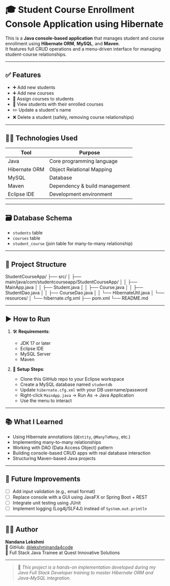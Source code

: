 # 🎓 Student Course Enrollment Console Application using Hibernate

This is a **Java console-based application** that manages student and course enrollment using **Hibernate ORM**, **MySQL**, and **Maven**.  
It features full CRUD operations and a menu-driven interface for managing student-course relationships.

---

## ✅ Features

- ➕ Add new students
- ➕ Add new courses
- 🔁 Assign courses to students
- 👀 View students with their enrolled courses
- ✏️ Update a student's name
- ❌ Delete a student (safely, removing course relationships)

---

## 🧑‍💻 Technologies Used

| Tool           | Purpose                            |
|----------------|------------------------------------|
| Java           | Core programming language          |
| Hibernate ORM  | Object Relational Mapping          |
| MySQL          | Database                           |
| Maven          | Dependency & build management      |
| Eclipse IDE    | Development environment            |

---

## 🗃️ Database Schema

- `students` table  
- `courses` table  
- `student_course` (join table for many-to-many relationship)

---

## 📁 Project Structure
StudentCourseApp/
├── src/
│ ├── main/java/com/studentcourseapp/StudentCourseApp/
│ │ ├── MainApp.java
│ │ ├── Student.java
│ │ ├── Course.java
│ │ ├── StudentDao.java
│ │ ├── CourseDao.java
│ │ └── HibernateUtil.java
│ └── resources/
│ └── hibernate.cfg.xml
├── pom.xml
└── README.md


---

## ▶️ How to Run

1. 🛠️ **Requirements**:
   - JDK 17 or later
   - Eclipse IDE
   - MySQL Server
   - Maven

2. 🧰 **Setup Steps**:
   - Clone this GitHub repo to your Eclipse workspace
   - Create a MySQL database named `studentdb`
   - Update `hibernate.cfg.xml` with your DB username/password
   - Right-click `MainApp.java` → Run As → Java Application
   - Use the menu to interact

---

## 📚 What I Learned

- Using Hibernate annotations (`@Entity`, `@ManyToMany`, etc.)
- Implementing many-to-many relationships
- Working with DAO (Data Access Object) pattern
- Building console-based CRUD apps with real database interaction
- Structuring Maven-based Java projects

---

## 📌 Future Improvements

- [ ] Add input validation (e.g., email format)
- [ ] Replace console with a GUI using JavaFX or Spring Boot + REST
- [ ] Integrate unit testing using JUnit
- [ ] Implement logging (Log4j/SLF4J) instead of `System.out.println`

---

## 👩‍💻 Author

**Nandana Lekshmi**  
🔗 GitHub: [@lekshminanda4code](https://github.com/lekshminanda4code)  
🎯 Full Stack Java Trainee at Quest Innovative Solutions

---

> 📢 *This project is a hands-on implementation developed during my Java Full Stack Developer training to master Hibernate ORM and Java–MySQL integration.*

